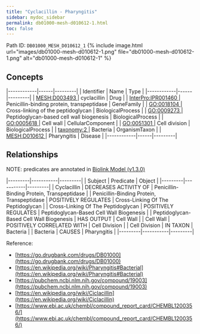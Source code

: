 ```yaml
---
title: "Cyclacillin - Pharyngitis"
sidebar: mydoc_sidebar
permalink: db01000-mesh-d010612-1.html
toc: false 
---
```



Path ID: `DB01000_MESH_D010612_1`
{% include image.html url="images/db01000-mesh-d010612-1.png" file="db01000-mesh-d010612-1.png" alt="db01000-mesh-d010612-1" %}

## Concepts

|------------|------|---------|
| Identifier | Name | Type    |
|------------|------|---------|
| <a href="https://identifiers.org/MESH:D003493">MESH:D003493 </a> | cyclacillin | Drug |
| <a href="https://identifiers.org/InterPro:IPR001460">InterPro:IPR001460 </a> | Penicillin-binding protein, transpeptidase | GeneFamily |
| <a href="https://identifiers.org/GO:0018104">GO:0018104 </a> | Cross-linking of the peptidoglycan | BiologicalProcess |
| <a href="https://identifiers.org/GO:0009273">GO:0009273 </a> | Peptidoglycan-based cell wall biogenesis | BiologicalProcess |
| <a href="https://identifiers.org/GO:0005618">GO:0005618 </a> | Cell wall | CellularComponent |
| <a href="https://identifiers.org/GO:0051301">GO:0051301 </a> | Cell division | BiologicalProcess |
| <a href="https://identifiers.org/taxonomy:2">taxonomy:2 </a> | Bacteria | OrganismTaxon |
| <a href="https://identifiers.org/MESH:D010612">MESH:D010612 </a> | Pharyngitis | Disease |
|------------|------|---------|

## Relationships


NOTE: predicates are annotated in <a href="https://github.com/biolink/biolink-model/releases/tag/v1.3.0">Biolink Model (v1.3.0)</a>

|---------|-----------|---------|
| Subject | Predicate | Object  |
|---------|-----------|---------|
| Cyclacillin | DECREASES ACTIVITY OF | Penicillin-Binding Protein, Transpeptidase |
| Penicillin-Binding Protein, Transpeptidase | POSITIVELY REGULATES | Cross-Linking Of The Peptidoglycan |
| Cross-Linking Of The Peptidoglycan | POSITIVELY REGULATES | Peptidoglycan-Based Cell Wall Biogenesis |
| Peptidoglycan-Based Cell Wall Biogenesis | HAS OUTPUT | Cell Wall |
| Cell Wall | POSITIVELY CORRELATED WITH | Cell Division |
| Cell Division | IN TAXON | Bacteria |
| Bacteria | CAUSES | Pharyngitis |
|---------|-----------|---------|

Reference: 
  - [https://go.drugbank.com/drugs/DB01000](https://go.drugbank.com/drugs/DB01000)
  - [https://en.wikipedia.org/wiki/Pharyngitis#Bacterial](https://en.wikipedia.org/wiki/Pharyngitis#Bacterial)
  - [https://pubchem.ncbi.nlm.nih.gov/compound/19003](https://pubchem.ncbi.nlm.nih.gov/compound/19003)
  - [https://en.wikipedia.org/wiki/Ciclacillin](https://en.wikipedia.org/wiki/Ciclacillin)
  - [https://www.ebi.ac.uk/chembl/compound_report_card/CHEMBL1200356/](https://www.ebi.ac.uk/chembl/compound_report_card/CHEMBL1200356/)
